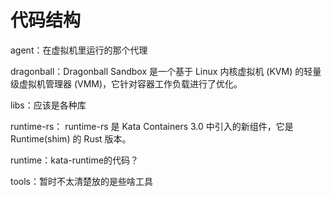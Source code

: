 # 代码结构

 agent：在虚拟机里运行的那个代理

 dragonball：Dragonball Sandbox 是一个基于 Linux 内核虚拟机 (KVM) 的轻量级虚拟机管理器 (VMM)，它针对容器工作负载进行了优化。

 libs：应该是各种库

 runtime-rs： runtime-rs 是 Kata Containers 3.0 中引入的新组件，它是 Runtime(shim) 的 Rust 版本。 

 runtime：kata-runtime的代码？

 tools：暂时不太清楚放的是些啥工具